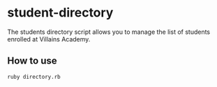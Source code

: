 # student-directory

The students directory script allows you to manage the list of students enrolled at Villains Academy.

## How to use

```shell
ruby directory.rb
```
